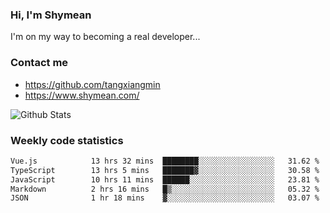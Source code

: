 ### Hi, I'm Shymean

I'm on my way to becoming a real developer...

### Contact me

- <https://github.com/tangxiangmin>
- <https://www.shymean.com/>

![Github Stats](https://github-readme-stats.vercel.app/api?username=tangxiangmin&show_icons=true&theme=dark)


###  Weekly code statistics

<!--START_SECTION:waka-->

```txt
Vue.js            13 hrs 32 mins  ████████░░░░░░░░░░░░░░░░░   31.62 %
TypeScript        13 hrs 5 mins   ███████▓░░░░░░░░░░░░░░░░░   30.58 %
JavaScript        10 hrs 11 mins  ██████░░░░░░░░░░░░░░░░░░░   23.81 %
Markdown          2 hrs 16 mins   █▒░░░░░░░░░░░░░░░░░░░░░░░   05.32 %
JSON              1 hr 18 mins    ▓░░░░░░░░░░░░░░░░░░░░░░░░   03.07 %
```

<!--END_SECTION:waka-->
